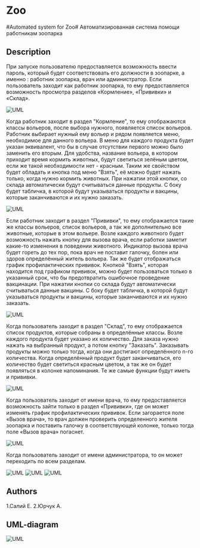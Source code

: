 Zoo
===

#Automated system for Zoo#
Автоматизированная система помощи работникам зоопарка

## Description ##
При запуске пользователю предоставляется возможность ввести пароль, который будет соответствовать его должности в зоопарке, а именно : работник зоопарка, врач или администратор. 
Если пользователь заходит  как работник зоопарка, то ему предоставляется возможность просмотра разделов «Кормление», «Прививки» и «Склад».

![UML](http://cs608917.vk.me/v608917433/73aa/1WXSgxakiQ8.jpg)

Когда работник заходит в раздел "Кормление", то ему отображаются классы вольеров, после выбора нужного, появляется список вольеров. Работник выбирает нужный ему вольер и рядом появляется меню, необходимое для данного вольера. В меню для каждого продукта будет указан эквивалент, что бы в случае отсутствии первого можно было заменить его вторым. Для удобства, название вольера, в котором приходит время кормить животных, будут светиться зелёным цветом, если же такой необходимости нет - красным. Таким же свойством будет обладать и кнопка под меню "Взять", её можно будет нажать только, когда нужно кормить животных. При нажатии этой кнопки, со склада автоматически будут считываться данные продукты.  С боку будет табличка, в которой будут указываться продукты и вакцины, которые заканчиваются и их нужно заказать.

![UML](http://cs608917.vk.me/v608917433/73b3/Ind1bz7ykNI.jpg)

Если работник заходит в раздел "Прививки", то ему отображается такие же классы вольеров, список вольеров, а так же дополнительно все животные, которые в этом вольере. Возле каждого животного будет возможность нажать кнопку для вызова врача, если работки заметит какие-то изменения в поведении животного. Индикатор вызова врача будет гореть до тех пор, пока врач не поставит галочку, болен или здоров определённый житель вольера. Так же будет отображаться график профилактических прививок. Кнопкой "Взять", которая находится под графиком прививок, можно будет пользоваться только в указанный срок, что бы предотвратить ошибочное проведение вакцинации. При нажатии кнопки со склада будут автоматически считываться данные вакцины. С боку будет табличка, в которой будут указываться продукты и вакцины, которые заканчиваются и их нужно заказать.

![UML](http://cs608917.vk.me/v608917433/73c4/Ze5bmAkLg5s.jpg)

Когда пользователь заходит в раздел "Склад", то ему отображается список продуктов, которые собраны в определённые классы. Возле каждого продукта будет указано их количество. Для заказа нужно нажать на выбранный продукт, а потом кнопку "Заказать". Заказывать продукты можно только тогда, когда они достигают определённого n-го количества. Когда определённый продукт будет заканчиваться, его количество будет светиться красным цветом, а так же он будет появляться в колонке напоминания. Те же самые функции будут иметь и прививки.

![UML](http://cs608917.vk.me/v608917433/73cd/PZoAg0aVobM.jpg)

Когда пользователь заходит от имени врача, то ему предоставляется возможность зайти только в раздел «Прививки», где он может изменять график профилактических прививок. Если загорается поле «Вызов врача», то врач должен проверить определенного жителя зоопарка и поставить галочку в соответствующей колонке, только тогда поле «Вызов врача» погаснет.

![UML](http://cs608917.vk.me/v608917433/7387/lNc_DorrSTo.jpg)

Когда пользователь заходит от имени администратора, то он может переходить по всем разделам.

![UML](http://cs608917.vk.me/v608917433/7399/7Bj5Mb_L6gw.jpg)
![UML](http://cs608917.vk.me/v608917433/7390/ynl3W8QaoCs.jpg)
![UML](http://cs608917.vk.me/v608917433/73a2/L6erM-HeKxE.jpg)

## Authors ##
1.Салий Е.
2.Юрчук А.

## UML-diagram ##

![UML](https://pp.vk.me/c613516/v613516530/9dba/drNN5vCdu7U.jpg)
